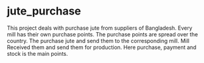 # jute_purchase
This project deals with purchase jute from suppliers of Bangladesh. Every mill has their own purchase points. The purchase points are spread over the country. The purchase jute and send them to the corresponding mill. Mill Received them and send them for production. Here purchase, payment and stock is the main points. 
